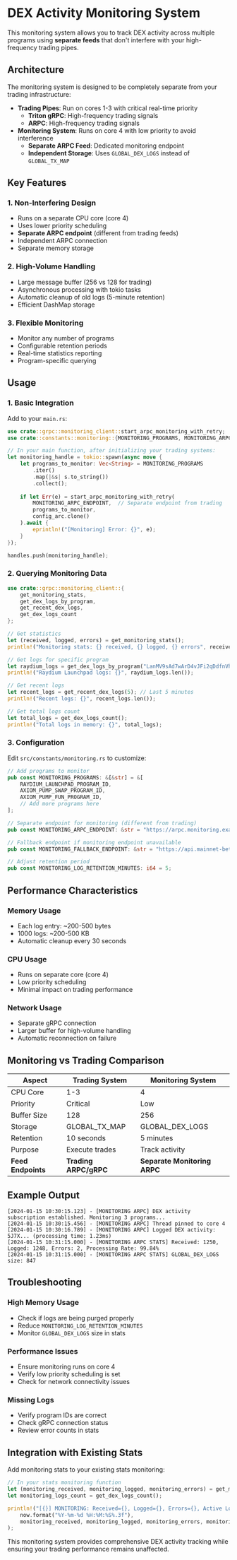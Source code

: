 # DEX Activity Monitoring System

This monitoring system allows you to track DEX activity across multiple programs using **separate feeds** that don't interfere with your high-frequency trading pipes.

## Architecture

The monitoring system is designed to be completely separate from your trading infrastructure:

- **Trading Pipes**: Run on cores 1-3 with critical real-time priority
  - **Triton gRPC**: High-frequency trading signals
  - **ARPC**: High-frequency trading signals
- **Monitoring System**: Runs on core 4 with low priority to avoid interference
  - **Separate ARPC Feed**: Dedicated monitoring endpoint
  - **Independent Storage**: Uses `GLOBAL_DEX_LOGS` instead of `GLOBAL_TX_MAP`

## Key Features

### 1. Non-Interfering Design
- Runs on a separate CPU core (core 4)
- Uses lower priority scheduling
- **Separate ARPC endpoint** (different from trading feeds)
- Independent ARPC connection
- Separate memory storage

### 2. High-Volume Handling
- Large message buffer (256 vs 128 for trading)
- Asynchronous processing with tokio tasks
- Automatic cleanup of old logs (5-minute retention)
- Efficient DashMap storage

### 3. Flexible Monitoring
- Monitor any number of programs
- Configurable retention periods
- Real-time statistics reporting
- Program-specific querying

## Usage

### 1. Basic Integration

Add to your `main.rs`:

```rust
use crate::grpc::monitoring_client::start_arpc_monitoring_with_retry;
use crate::constants::monitoring::{MONITORING_PROGRAMS, MONITORING_ARPC_ENDPOINT};

// In your main function, after initializing your trading systems:
let monitoring_handle = tokio::spawn(async move {
    let programs_to_monitor: Vec<String> = MONITORING_PROGRAMS
        .iter()
        .map(|&s| s.to_string())
        .collect();
    
    if let Err(e) = start_arpc_monitoring_with_retry(
        MONITORING_ARPC_ENDPOINT,  // Separate endpoint from trading
        programs_to_monitor, 
        config_arc.clone()
    ).await {
        eprintln!("[Monitoring] Error: {}", e);
    }
});

handles.push(monitoring_handle);
```

### 2. Querying Monitoring Data

```rust
use crate::grpc::monitoring_client::{
    get_monitoring_stats,
    get_dex_logs_by_program,
    get_recent_dex_logs,
    get_dex_logs_count
};

// Get statistics
let (received, logged, errors) = get_monitoring_stats();
println!("Monitoring stats: {} received, {} logged, {} errors", received, logged, errors);

// Get logs for specific program
let raydium_logs = get_dex_logs_by_program("LanMV9sAd7wArD4vJFi2qDdfnVhFxYSUg6eADduJ3uj");
println!("Raydium Launchpad logs: {}", raydium_logs.len());

// Get recent logs
let recent_logs = get_recent_dex_logs(5); // Last 5 minutes
println!("Recent logs: {}", recent_logs.len());

// Get total logs count
let total_logs = get_dex_logs_count();
println!("Total logs in memory: {}", total_logs);
```

### 3. Configuration

Edit `src/constants/monitoring.rs` to customize:

```rust
// Add programs to monitor
pub const MONITORING_PROGRAMS: &[&str] = &[
    RAYDIUM_LAUNCHPAD_PROGRAM_ID,
    AXIOM_PUMP_SWAP_PROGRAM_ID,
    AXIOM_PUMP_FUN_PROGRAM_ID,
    // Add more programs here
];

// Separate endpoint for monitoring (different from trading)
pub const MONITORING_ARPC_ENDPOINT: &str = "https://arpc.monitoring.example.com";

// Fallback endpoint if monitoring endpoint unavailable
pub const MONITORING_FALLBACK_ENDPOINT: &str = "https://api.mainnet-beta.solana.com";

// Adjust retention period
pub const MONITORING_LOG_RETENTION_MINUTES: i64 = 5;
```

## Performance Characteristics

### Memory Usage
- Each log entry: ~200-500 bytes
- 1000 logs: ~200-500 KB
- Automatic cleanup every 30 seconds

### CPU Usage
- Runs on separate core (core 4)
- Low priority scheduling
- Minimal impact on trading performance

### Network Usage
- Separate gRPC connection
- Larger buffer for high-volume handling
- Automatic reconnection on failure

## Monitoring vs Trading Comparison

| Aspect | Trading System | Monitoring System |
|--------|----------------|-------------------|
| CPU Core | 1-3 | 4 |
| Priority | Critical | Low |
| Buffer Size | 128 | 256 |
| Storage | GLOBAL_TX_MAP | GLOBAL_DEX_LOGS |
| Retention | 10 seconds | 5 minutes |
| Purpose | Execute trades | Track activity |
| **Feed Endpoints** | **Trading ARPC/gRPC** | **Separate Monitoring ARPC** |

## Example Output

```
[2024-01-15 10:30:15.123] - [MONITORING ARPC] DEX activity subscription established. Monitoring 3 programs...
[2024-01-15 10:30:15.456] - [MONITORING ARPC] Thread pinned to core 4
[2024-01-15 10:30:16.789] - [MONITORING ARPC] Logged DEX activity: 5J7X... (processing time: 1.23ms)
[2024-01-15 10:31:15.000] - [MONITORING ARPC STATS] Received: 1250, Logged: 1248, Errors: 2, Processing Rate: 99.84%
[2024-01-15 10:31:15.000] - [MONITORING ARPC STATS] GLOBAL_DEX_LOGS size: 847
```

## Troubleshooting

### High Memory Usage
- Check if logs are being purged properly
- Reduce `MONITORING_LOG_RETENTION_MINUTES`
- Monitor `GLOBAL_DEX_LOGS` size in stats

### Performance Issues
- Ensure monitoring runs on core 4
- Verify low priority scheduling is set
- Check for network connectivity issues

### Missing Logs
- Verify program IDs are correct
- Check gRPC connection status
- Review error counts in stats

## Integration with Existing Stats

Add monitoring stats to your existing stats monitoring:

```rust
// In your stats monitoring function
let (monitoring_received, monitoring_logged, monitoring_errors) = get_monitoring_stats();
let monitoring_logs_count = get_dex_logs_count();

println!("[{}] MONITORING: Received={}, Logged={}, Errors={}, Active Logs={}", 
    now.format("%Y-%m-%d %H:%M:%S%.3f"),
    monitoring_received, monitoring_logged, monitoring_errors, monitoring_logs_count
);
```

This monitoring system provides comprehensive DEX activity tracking while ensuring your trading performance remains unaffected. 